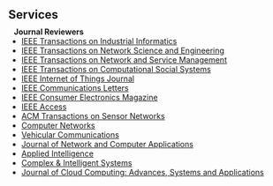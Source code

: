 <h1 id="services"></h1>

<h2 style="margin: 60px 0px 10px;">Services</h2>

<h4 style="margin:0 10px 0;">Journal Reviewers</h4>

<ul style="margin:0 0 20px;">
  <li><a href="https://www.ieee-ies.org/pubs/transactions-on-industrial-informatics"><autocolor>IEEE Transactions on Industrial Informatics</autocolor></a></li>
  <li><a href="https://www.comsoc.org/publications/journals/ieee-tnse"><autocolor>IEEE Transactions on Network Science and Engineering</autocolor></a></li>
  <li><a href="https://www.comsoc.org/publications/journals/ieee-tnsm"><autocolor>IEEE Transactions on Network and Service Management</autocolor></a></li>
    <li><a href="https://www.ieeesmc.org/publications/transactions-on-computational-social-systems/"><autocolor>IEEE Transactions on Computational Social Systems</autocolor></a></li>
  <li><a href="https://ieee-iotj.org"><autocolor>IEEE Internet of Things Journal</autocolor></a></li>
  <li><a href="https://www.comsoc.org/publications/journals/ieee-comml"><autocolor>IEEE Communications Letters</autocolor></a></li>
  <li><a href="https://ctsoc.ieee.org/publications/ieee-consumer-electronics-magazine.html"><autocolor>IEEE Consumer Electronics Magazine</autocolor></a></li>
  <li><a href="https://ieeeaccess.ieee.org/"><autocolor>IEEE Access</autocolor></a></li>
  <li><a href="https://dl.acm.org/journal/tosn"><autocolor>ACM Transactions on Sensor Networks</autocolor></a></li>
  <li><a href="https://www.sciencedirect.com/journal/computer-networks"><autocolor>Computer Networks</autocolor></a></li>
  <li><a href="https://www.sciencedirect.com/journal/vehicular-communications"><autocolor>Vehicular Communications</autocolor></a></li>
  <li><a href="https://www.sciencedirect.com/journal/journal-of-network-and-computer-applications"><autocolor>Journal of Network and Computer Applications</autocolor></a></li>
  <li><a href="https://link.springer.com/journal/10489"><autocolor>Applied Intelligence</autocolor></a></li>
  <li><a href="https://link.springer.com/journal/40747"><autocolor>Complex & Intelligent Systems</autocolor></a></li>
  <li><a href="https://journalofcloudcomputing.springeropen.com/"><autocolor>Journal of Cloud Computing: Advances, Systems and Applications</autocolor></a></li>
</ul>

